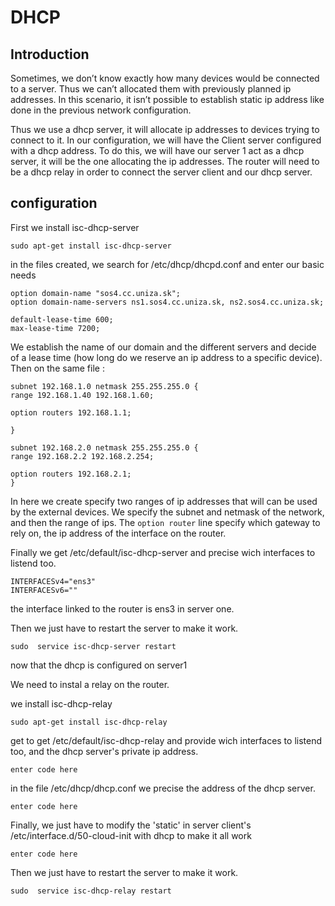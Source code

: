 # DHCP

## Introduction

Sometimes, we don’t know exactly how many devices would be connected to a server. Thus we can’t allocated them with previously planned ip addresses. In this scenario, it isn’t possible to establish static ip address like done in the previous network configuration.

Thus we use a dhcp server, it will allocate ip addresses to devices trying to connect to it.
In our configuration, we will have the Client server configured with a dhcp address.
To do this, we will have our server 1 act as a dhcp server, it will be the one allocating the ip addresses. The router will need to be a dhcp relay in order to connect the server client and our dhcp server.

## configuration

First we install isc-dhcp-server
```
sudo apt-get install isc-dhcp-server
```
in the files created, we search for /etc/dhcp/dhcpd.conf and enter our basic needs

```
option domain-name "sos4.cc.uniza.sk";
option domain-name-servers ns1.sos4.cc.uniza.sk, ns2.sos4.cc.uniza.sk;

default-lease-time 600;
max-lease-time 7200;
```
We establish the name of our domain and the different servers and decide of a lease time (how long do we reserve an ip address to a specific device).
Then on the same file : 
```
subnet 192.168.1.0 netmask 255.255.255.0 {
range 192.168.1.40 192.168.1.60;

option routers 192.168.1.1;

}

subnet 192.168.2.0 netmask 255.255.255.0 {
range 192.168.2.2 192.168.2.254;

option routers 192.168.2.1;
}
```
In here we create specify two ranges of ip addresses that will can be used by the external devices. We specify the subnet and netmask of the network, and then the range of ips.
The `option router` line specify which gateway to rely on, the ip address of the interface on the router.


Finally we get /etc/default/isc-dhcp-server
and precise wich interfaces to listend too.

```
INTERFACESv4="ens3"
INTERFACESv6=""
```
the interface linked to the router is ens3 in server one.

Then we just have to restart the server to make it work.
```
sudo  service isc-dhcp-server restart
```

now that the dhcp is configured on server1


We need to instal a relay on the router.

we install isc-dhcp-relay
```
sudo apt-get install isc-dhcp-relay
```
get to get /etc/default/isc-dhcp-relay
and provide wich interfaces to listend too, and the dhcp server's private ip address.
```
enter code here
```
in the file /etc/dhcp/dhcp.conf we precise the address of the dhcp server.
```
enter code here
```
Finally, we just have to modify the 'static' in server client's /etc/interface.d/50-cloud-init with dhcp to make it all work
```
enter code here
```
Then we just have to restart the server to make it work.
```
sudo  service isc-dhcp-relay restart
```
